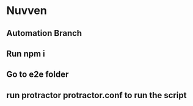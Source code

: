 # Nuvven


## Automation Branch
## Run npm i
## Go to e2e folder 
## run  protractor protractor.conf to run the script

